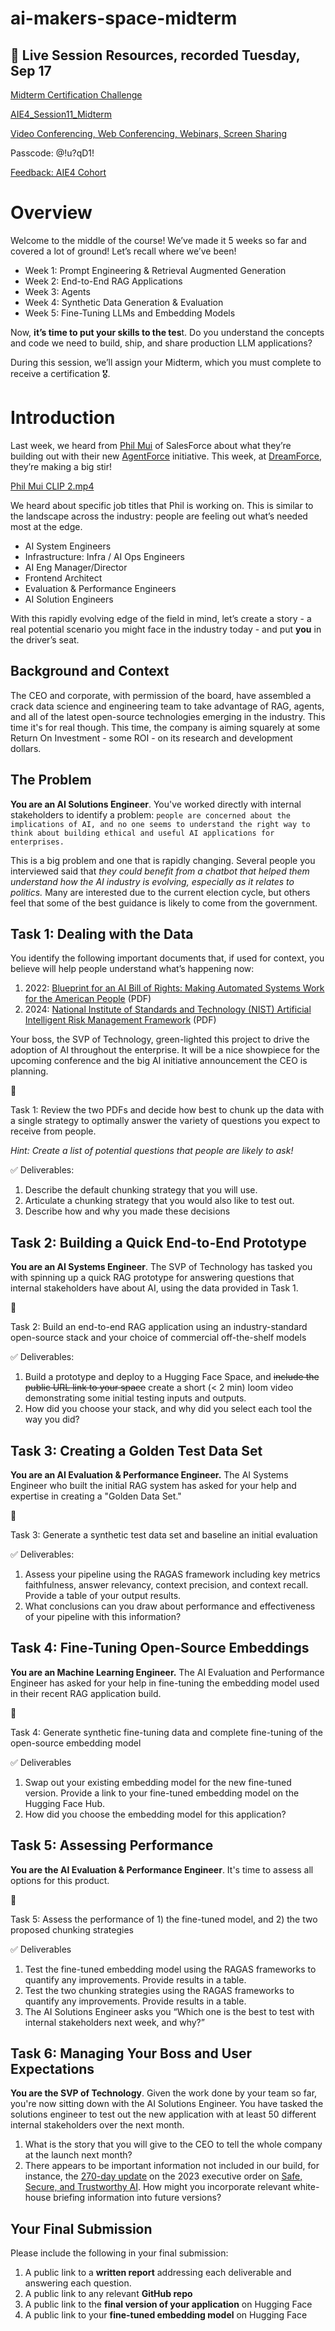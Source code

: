 # ai-makers-space-midterm
## 📑 Live Session Resources, recorded Tuesday, Sep 17

[Midterm Certification Challenge](https://docs.google.com/forms/d/e/1FAIpQLSc1R1Y3H2IEwPAmd8nwqIsBpftkEjOVE_mRie9wKMXC2k3CJw/viewform?usp=sf_link)

[AIE4_Session11_Midterm](https://www.canva.com/design/DAGRC5C0bTg/l-htzEUvfL39QaOBm3bVDQ/edit?utm_content=DAGRC5C0bTg&utm_campaign=designshare&utm_medium=link2&utm_source=sharebutton)

[Video Conferencing, Web Conferencing, Webinars, Screen Sharing](https://us02web.zoom.us/rec/share/Z3Y7q63TxZ6gm1iGt5dnvAFSbCYYjYi3XH0pdK-H8IwliplCtQbvGHh5sNevTM9M.hhw2dEA8kC1l5iQ4)

Passcode: @!u?qD1!

[Feedback: AIE4 Cohort](https://docs.google.com/forms/d/e/1FAIpQLSeG6R0y5IufyNbvG8NMTBKKcqtSdQ9vie2rJqIGhgoyEn8nAQ/viewform?usp=sf_link)

# Overview

Welcome to the middle of the course!  We’ve made it 5 weeks so far and covered a lot of ground!  Let’s recall where we’ve been! 

- Week 1: Prompt Engineering & Retrieval Augmented Generation
- Week 2: End-to-End RAG Applications
- Week 3: Agents
- Week 4: Synthetic Data Generation & Evaluation
- Week 5: Fine-Tuning LLMs and Embedding Models

Now, **it’s time to put your skills to the tes**t.  Do you understand the concepts and code we need to build, ship, and share production LLM applications?  

During this session, we’ll assign your Midterm, which you must complete to receive a certification 🎖️.

# Introduction

Last week, we heard from [Phil Mui](https://www.linkedin.com/in/philmui/) of SalesForce about what they’re building out with their new [AgentForce](https://www.salesforce.com/agentforce/) initiative.  This week, at [DreamForce](https://www.salesforce.com/dreamforce), they’re making a big stir!

[Phil Mui CLIP 2.mp4](https://prod-files-secure.s3.us-west-2.amazonaws.com/d7a211dd-f900-47ac-8e0e-f6b027cb71b3/221519b1-f696-4220-9374-91465c0771e0/Phil_Mui_CLIP_2.mp4)

We heard about specific job titles that Phil is working on.  This is similar to the landscape across the industry: people are feeling out what’s needed most at the edge.

- AI System Engineers
- Infrastructure: Infra / AI Ops Engineers
- AI Eng Manager/Director
- Frontend Architect
- Evaluation & Performance Engineers
- AI Solution Engineers

With this rapidly evolving edge of the field in mind, let’s create a story - a real potential scenario you might face in the industry today - and put **you** in the driver’s seat.

## Background and Context

The CEO and corporate, with permission of the board, have assembled a crack data science and engineering team to take advantage of RAG, agents, and all of the latest open-source technologies emerging in the industry.  This time it's for real though.  This time, the company is aiming squarely at some Return On Investment - some ROI - on its research and development dollars.

## The Problem

**You are an AI Solutions Engineer**.  You've worked directly with internal stakeholders to identify a problem: `people are concerned about the implications of AI, and no one seems to understand the right way to think about building ethical and useful AI applications for enterprises.` 

This is a big problem and one that is rapidly changing.  Several people you interviewed said that *they could benefit from a chatbot that helped them understand how the AI industry is evolving, especially as it relates to politics.*  Many are interested due to the current election cycle, but others feel that some of the best guidance is likely to come from the government.

## Task 1: Dealing with the Data

You identify the following important documents that, if used for context, you believe will help people understand what’s happening now:

1. 2022: [Blueprint for an AI Bill of Rights: Making Automated Systems Work for the American People](https://www.whitehouse.gov/wp-content/uploads/2022/10/Blueprint-for-an-AI-Bill-of-Rights.pdf) (PDF)
2. 2024: [National Institute of Standards and Technology (NIST) Artificial Intelligent Risk Management Framework](https://nvlpubs.nist.gov/nistpubs/ai/NIST.AI.600-1.pdf) (PDF)

Your boss, the SVP of Technology, green-lighted this project to drive the adoption of AI throughout the enterprise.  It will be a nice showpiece for the upcoming conference and the big AI initiative announcement the CEO is planning.

<aside>
📝

Task 1: Review the two PDFs and decide how best to chunk up the data with a single strategy to optimally answer the variety of questions you expect to receive from people.

*Hint: Create a list of potential questions that people are likely to ask!*

</aside>

✅ Deliverables:

1. Describe the default chunking strategy that you will use.
2. Articulate a chunking strategy that you would also like to test out.
3. Describe how and why you made these decisions

## Task 2: Building a Quick End-to-End Prototype

**You are an AI Systems Engineer**.  The SVP of Technology has tasked you with spinning up a quick RAG prototype for answering questions that internal stakeholders have about AI, using the data provided in Task 1.

<aside>
📝

Task 2: Build an end-to-end RAG application using an industry-standard open-source stack and your choice of commercial off-the-shelf models

</aside>

✅ Deliverables:

1. Build a prototype and deploy to a Hugging Face Space, and ~~include the public URL link to your space~~  create a short (< 2 min) loom video demonstrating some initial testing inputs and outputs.
2. How did you choose your stack, and why did you select each tool the way you did?

## Task 3: Creating a Golden Test Data Set

**You are an AI Evaluation & Performance Engineer.**  The AI Systems Engineer who built the initial RAG system has asked for your help and expertise in creating a "Golden Data Set."

<aside>
📝

Task 3: Generate a synthetic test data set and baseline an initial evaluation

</aside>

✅ Deliverables:

1. Assess your pipeline using the RAGAS framework including key metrics faithfulness, answer relevancy, context precision, and context recall.  Provide a table of your output results.
2. What conclusions can you draw about performance and effectiveness of your pipeline with this information?

## Task 4: Fine-Tuning Open-Source Embeddings

**You are an Machine Learning Engineer.**  The AI Evaluation and Performance Engineer has asked for your help in fine-tuning the embedding model used in their recent RAG application build.

<aside>
📝

Task 4: Generate synthetic fine-tuning data and complete fine-tuning of the open-source embedding model

</aside>

✅ Deliverables

1. Swap out your existing embedding model for the new fine-tuned version.  Provide a link to your fine-tuned embedding model on the Hugging Face Hub.
2. How did you choose the embedding model for this application?

## Task 5: Assessing Performance

**You are the AI Evaluation & Performance Engineer**.  It's time to assess all options for this product.

<aside>
📝

Task 5: Assess the performance of 1) the fine-tuned model, and 2) the two proposed chunking strategies

</aside>

✅ Deliverables

1. Test the fine-tuned embedding model using the RAGAS frameworks to quantify any improvements.  Provide results in a table.
2. Test the two chunking strategies using the RAGAS frameworks to quantify any improvements. Provide results in a table. 
3. The AI Solutions Engineer asks you “Which one is the best to test with internal stakeholders next week, and why?”

## Task 6: Managing Your Boss and User Expectations

**You are the SVP of Technology**.  Given the work done by your team so far, you're now sitting down with the AI Solutions Engineer.  You have tasked the solutions engineer to test out the new application with at least 50 different internal stakeholders over the next month.

1. What is the story that you will give to the CEO to tell the whole company at the launch next month?
2. There appears to be important information not included in our build, for instance, the [270-day update](https://www.whitehouse.gov/briefing-room/statements-releases/2024/07/26/fact-sheet-biden-harris-administration-announces-new-ai-actions-and-receives-additional-major-voluntary-commitment-on-ai/) on the 2023 executive order on [Safe, Secure, and Trustworthy AI](https://www.whitehouse.gov/briefing-room/presidential-actions/2023/10/30/executive-order-on-the-safe-secure-and-trustworthy-development-and-use-of-artificial-intelligence/).  How might you incorporate relevant white-house briefing information into future versions? 

## Your Final Submission

Please include the following in your final submission:

1. A public link to a **written report** addressing each deliverable and answering each question.
2. A public link to any relevant **GitHub repo**
3. A public link to the **final version of your application** on Hugging Face
4. A public link to your **fine-tuned embedding model** on Hugging Face